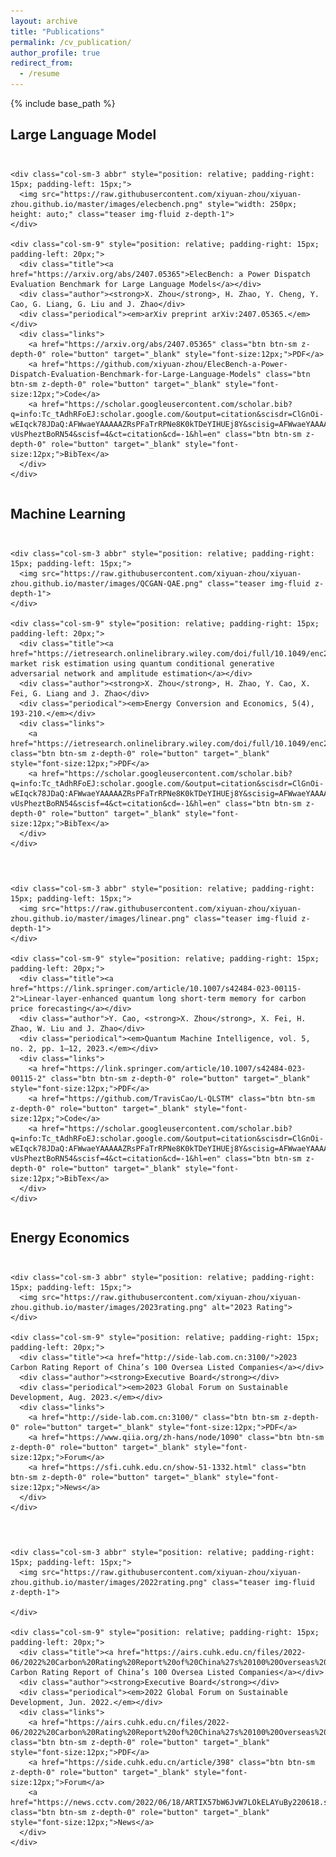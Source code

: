 ```yaml
---
layout: archive
title: "Publications"
permalink: /cv_publication/
author_profile: true
redirect_from:
  - /resume
---
```


{% include base_path %}

<style>
  /* 去除列表项的标号圆点 */
  li {
    list-style-type: none;
  }

  /* 添加列表项之间的上下间距 */
  li + li {
    margin-top: 2em; /* 两行的间距，你可以根据需要调整 */
  }
</style>

<li>
  <h2>Large Language Model</h2>
</li>

<li>
  <div class="pub-row" style="display: flex; align-items: center;">

    <div class="col-sm-3 abbr" style="position: relative; padding-right: 15px; padding-left: 15px;">
      <img src="https://raw.githubusercontent.com/xiyuan-zhou/xiyuan-zhou.github.io/master/images/elecbench.png" style="width: 250px; height: auto;" class="teaser img-fluid z-depth-1">
    </div>

    <div class="col-sm-9" style="position: relative; padding-right: 15px; padding-left: 20px;">
      <div class="title"><a href="https://arxiv.org/abs/2407.05365">ElecBench: a Power Dispatch Evaluation Benchmark for Large Language Models</a></div>
      <div class="author"><strong>X. Zhou</strong>, H. Zhao, Y. Cheng, Y. Cao, G. Liang, G. Liu and J. Zhao</div>
      <div class="periodical"><em>arXiv preprint arXiv:2407.05365.</em></div>
      <div class="links">
        <a href="https://arxiv.org/abs/2407.05365" class="btn btn-sm z-depth-0" role="button" target="_blank" style="font-size:12px;">PDF</a>
        <a href="https://github.com/xiyuan-zhou/ElecBench-a-Power-Dispatch-Evaluation-Benchmark-for-Large-Language-Models" class="btn btn-sm z-depth-0" role="button" target="_blank" style="font-size:12px;">Code</a>
        <a href="https://scholar.googleusercontent.com/scholar.bib?q=info:Tc_tAdhRFoEJ:scholar.google.com/&output=citation&scisdr=ClGnOi-wEIqck78JDaQ:AFWwaeYAAAAAZRsPFaTrRPNe8K0kTDeYIHUEj8Y&scisig=AFWwaeYAAAAAZRsPFe8_iZM9-vUsPheztBoRN54&scisf=4&ct=citation&cd=-1&hl=en" class="btn btn-sm z-depth-0" role="button" target="_blank" style="font-size:12px;">BibTex</a>
      </div>
    </div>
  </div>
</li>

<li>
  <h2>Machine Learning</h2>
</li>

<li>
  <div class="pub-row" style="display: flex; align-items: center;">

    <div class="col-sm-3 abbr" style="position: relative; padding-right: 15px; padding-left: 15px;">
      <img src="https://raw.githubusercontent.com/xiyuan-zhou/xiyuan-zhou.github.io/master/images/QCGAN-QAE.png" class="teaser img-fluid z-depth-1">
    </div>

    <div class="col-sm-9" style="position: relative; padding-right: 15px; padding-left: 20px;">
      <div class="title"><a href="https://ietresearch.onlinelibrary.wiley.com/doi/full/10.1049/enc2.12122">Carbon market risk estimation using quantum conditional generative adversarial network and amplitude estimation</a></div>
      <div class="author"><strong>X. Zhou</strong>, H. Zhao, Y. Cao, X. Fei, G. Liang and J. Zhao</div>
      <div class="periodical"><em>Energy Conversion and Economics, 5(4), 193-210.</em></div>
      <div class="links">
        <a href="https://ietresearch.onlinelibrary.wiley.com/doi/full/10.1049/enc2.12122" class="btn btn-sm z-depth-0" role="button" target="_blank" style="font-size:12px;">PDF</a>
        <a href="https://scholar.googleusercontent.com/scholar.bib?q=info:Tc_tAdhRFoEJ:scholar.google.com/&output=citation&scisdr=ClGnOi-wEIqck78JDaQ:AFWwaeYAAAAAZRsPFaTrRPNe8K0kTDeYIHUEj8Y&scisig=AFWwaeYAAAAAZRsPFe8_iZM9-vUsPheztBoRN54&scisf=4&ct=citation&cd=-1&hl=en" class="btn btn-sm z-depth-0" role="button" target="_blank" style="font-size:12px;">BibTex</a>
      </div>
    </div>
  </div>
</li>


<li>
  <div class="pub-row" style="display: flex; align-items: center;">

    <div class="col-sm-3 abbr" style="position: relative; padding-right: 15px; padding-left: 15px;">
      <img src="https://raw.githubusercontent.com/xiyuan-zhou/xiyuan-zhou.github.io/master/images/linear.png" class="teaser img-fluid z-depth-1">
    </div>

    <div class="col-sm-9" style="position: relative; padding-right: 15px; padding-left: 20px;">
      <div class="title"><a href="https://link.springer.com/article/10.1007/s42484-023-00115-2">Linear-layer-enhanced quantum long short-term memory for carbon price forecasting</a></div>
      <div class="author">Y. Cao, <strong>X. Zhou</strong>, X. Fei, H. Zhao, W. Liu and J. Zhao</div>
      <div class="periodical"><em>Quantum Machine Intelligence, vol. 5, no. 2, pp. 1–12, 2023.</em></div>
      <div class="links">
        <a href="https://link.springer.com/article/10.1007/s42484-023-00115-2" class="btn btn-sm z-depth-0" role="button" target="_blank" style="font-size:12px;">PDF</a>
        <a href="https://github.com/TravisCao/L-QLSTM" class="btn btn-sm z-depth-0" role="button" target="_blank" style="font-size:12px;">Code</a>
        <a href="https://scholar.googleusercontent.com/scholar.bib?q=info:Tc_tAdhRFoEJ:scholar.google.com/&output=citation&scisdr=ClGnOi-wEIqck78JDaQ:AFWwaeYAAAAAZRsPFaTrRPNe8K0kTDeYIHUEj8Y&scisig=AFWwaeYAAAAAZRsPFe8_iZM9-vUsPheztBoRN54&scisf=4&ct=citation&cd=-1&hl=en" class="btn btn-sm z-depth-0" role="button" target="_blank" style="font-size:12px;">BibTex</a>
      </div>
    </div>
  </div>
</li>

<li>
  <h2>Energy Economics</h2>
</li>

<li>
  <div class="pub-row" style="display: flex; align-items: center;">

    <div class="col-sm-3 abbr" style="position: relative; padding-right: 15px; padding-left: 15px;">
      <img src="https://raw.githubusercontent.com/xiyuan-zhou/xiyuan-zhou.github.io/master/images/2023rating.png" alt="2023 Rating">
    </div>

    <div class="col-sm-9" style="position: relative; padding-right: 15px; padding-left: 20px;">
      <div class="title"><a href="http://side-lab.com.cn:3100/">2023 Carbon Rating Report of China’s 100 Oversea Listed Companies</a></div>
      <div class="author"><strong>Executive Board</strong></div>
      <div class="periodical"><em>2023 Global Forum on Sustainable Development, Aug. 2023.</em></div>
      <div class="links">
        <a href="http://side-lab.com.cn:3100/" class="btn btn-sm z-depth-0" role="button" target="_blank" style="font-size:12px;">PDF</a>
        <a href="https://www.qiia.org/zh-hans/node/1090" class="btn btn-sm z-depth-0" role="button" target="_blank" style="font-size:12px;">Forum</a>
        <a href="https://sfi.cuhk.edu.cn/show-51-1332.html" class="btn btn-sm z-depth-0" role="button" target="_blank" style="font-size:12px;">News</a>
      </div>
    </div>
  </div>
</li>

<li>
  <div class="pub-row" style="display: flex; align-items: center;">
  
    <div class="col-sm-3 abbr" style="position: relative; padding-right: 15px; padding-left: 15px;">
      <img src="https://raw.githubusercontent.com/xiyuan-zhou/xiyuan-zhou.github.io/master/images/2022rating.png" class="teaser img-fluid z-depth-1">
  
    </div>
  
    <div class="col-sm-9" style="position: relative; padding-right: 15px; padding-left: 20px;">
      <div class="title"><a href="https://airs.cuhk.edu.cn/files/2022-06/2022%20Carbon%20Rating%20Report%20of%20China%27s%20100%20Overseas%20Listed%20Companies_0.pdf">2022 Carbon Rating Report of China’s 100 Oversea Listed Companies</a></div>
      <div class="author"><strong>Executive Board</strong></div>
      <div class="periodical"><em>2022 Global Forum on Sustainable Development, Jun. 2022.</em></div>
      <div class="links">
        <a href="https://airs.cuhk.edu.cn/files/2022-06/2022%20Carbon%20Rating%20Report%20of%20China%27s%20100%20Overseas%20Listed%20Companies_0.pdf" class="btn btn-sm z-depth-0" role="button" target="_blank" style="font-size:12px;">PDF</a>
        <a href="https://side.cuhk.edu.cn/article/398" class="btn btn-sm z-depth-0" role="button" target="_blank" style="font-size:12px;">Forum</a>
        <a href="https://news.cctv.com/2022/06/18/ARTIX57bW6JvW7LOkELAYuBy220618.shtml" class="btn btn-sm z-depth-0" role="button" target="_blank" style="font-size:12px;">News</a>
      </div>
    </div>
  </div>
<li>  
  
